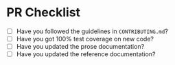 # PR Checklist

- [ ] Have you followed the guidelines in `CONTRIBUTING.md`?
- [ ] Have you got 100% test coverage on new code?
- [ ] Have you updated the prose documentation?
- [ ] Have you updated the reference documentation?
